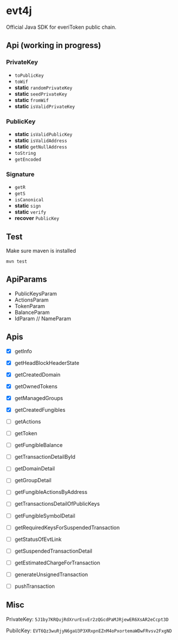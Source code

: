 # evt4j
Official Java SDK for everiToken public chain.

## Api (working in progress)

### PrivateKey
* `toPublicKey`
* `toWif`
* **static** `randomPrivateKey`
* **static** `seedPrivateKey`
* **static** `fromWif`
* **static** `isValidPrivateKey`

### PublicKey
* **static** `isValidPublicKey`
* **static** `isValidAddress`
* **static** `getNullAddress`
* `toString`
* `getEncoded`

### Signature
* `getR`
* `getS`
* `isCanonical`
* **static** `sign`
* **static** `verify`
* **recover** `PublicKey`


## Test

Make sure maven is installed

`mvn test`

## ApiParams
* PublicKeysParam
* ActionsParam
* TokenParam
* BalanceParam
* IdParam // NameParam

## Apis
* [x] getInfo
* [x] getHeadBlockHeaderState
* [x] getCreatedDomain
* [x] getOwnedTokens
* [x] getManagedGroups
* [x] getCreatedFungibles
* [ ] getActions
* [ ] getToken
* [ ] getFungibleBalance
* [ ] getTransactionDetailById
* [ ] getDomainDetail
* [ ] getGroupDetail
* [ ] getFungibleActionsByAddress
* [ ] getTransactionsDetailOfPublicKeys
* [ ] getFungibleSymbolDetail
* [ ] getRequiredKeysForSuspendedTransaction
* [ ] getStatusOfEvtLink
* [ ] getSuspendedTransactionDetail
* [ ] getEstimatedChargeForTransaction
* [ ] generateUnsignedTransaction
* [ ] pushTransaction


## Misc

PrivateKey: `5J1by7KRQujRdXrurEsvEr2zQGcdPaMJRjewER6XsAR2eCcpt3D` 

PubilcKey: `EVT6Qz3wuRjyN6gaU3P3XRxpnEZnM4oPxortemaWDwFRvsv2FxgND`

